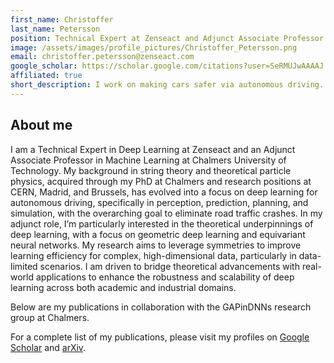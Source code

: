 ```yaml
---
first_name: Christoffer
last_name: Petersson
position: Technical Expert at Zenseact and Adjunct Associate Professor at Chalmers
image: /assets/images/profile_pictures/Christoffer_Petersson.png
email: christoffer.petersson@zenseact.com
google_scholar: https://scholar.google.com/citations?user=SeRMUJwAAAAJ
affiliated: true
short_description: I work on making cars safer via autonomous driving.
---
```


## About me
I am a Technical Expert in Deep Learning at Zenseact and an Adjunct Associate Professor in Machine Learning at Chalmers University of Technology. My background in string theory and theoretical particle physics, acquired through my PhD at Chalmers and research positions at CERN, Madrid, and Brussels, has evolved into a focus on deep learning for autonomous driving, specifically in perception, prediction, planning, and simulation, with the overarching goal to eliminate road traffic crashes.
In my adjunct role, I’m particularly interested in the theoretical underpinnings of deep learning, with a focus on geometric deep learning and equivariant neural networks. My research aims to leverage symmetries to improve learning efficiency for complex, high-dimensional data, particularly in data-limited scenarios. I am driven to bridge theoretical advancements with real-world applications to enhance the robustness and scalability of deep learning across both academic and industrial domains.
 
Below are my publications in collaboration with the GAPinDNNs research group at Chalmers. 

For a complete list of my publications, please visit my profiles on [Google Scholar](https://scholar.google.com/citations?hl=sv&user=SeRMUJwAAAAJ&view_op=list_works&sortby=pubdate) and [arXiv](https://arxiv.org/search/?query=christoffer+petersson&searchtype=all&abstracts=hide&order=-announced_date_first&size=50).
